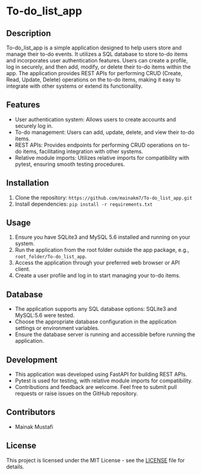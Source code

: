 # To-do_list_app

## Description
To-do_list_app is a simple application designed to help users store and manage their to-do events. It utilizes a SQL database to store to-do items and incorporates user authentication features. Users can create a profile, log in securely, and then add, modify, or delete their to-do items within the app. The application provides REST APIs for performing CRUD (Create, Read, Update, Delete) operations on the to-do items, making it easy to integrate with other systems or extend its functionality.

## Features
- User authentication system: Allows users to create accounts and securely log in.
- To-do management: Users can add, update, delete, and view their to-do items.
- REST APIs: Provides endpoints for performing CRUD operations on to-do items, facilitating integration with other systems.
- Relative module imports: Utilizes relative imports for compatibility with pytest, ensuring smooth testing procedures.

## Installation
1. Clone the repository: `https://github.com/mainakm7/To-do_list_app.git`
2. Install dependencies: `pip install -r requirements.txt`

## Usage
1. Ensure you have SQLite3 and MySQL 5.6 installed and running on your system.
2. Run the application from the root folder outside the app package, e.g., `root_folder/To-do_list_app`.
3. Access the application through your preferred web browser or API client.
4. Create a user profile and log in to start managing your to-do items.

## Database
- The application supports any SQL database options: SQLite3 and MySQL:5.6 were tested.
- Choose the appropriate database configuration in the application settings or environment variables.
- Ensure the database server is running and accessible before running the application.

## Development
- This application was developed using FastAPI for building REST APIs.
- Pytest is used for testing, with relative module imports for compatibility.
- Contributions and feedback are welcome. Feel free to submit pull requests or raise issues on the GitHub repository.

## Contributors
- Mainak Mustafi

## License
This project is licensed under the MIT License - see the [LICENSE](LICENSE) file for details.


